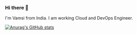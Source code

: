 ### Hi there 👋

I'm Vamsi from India. I am working Cloud and DevOps Engineer.

[![Anurag's GitHub stats](https://github-readme-stats.vercel.app/api?username=VamsiKrishna)](https://github.com/anuraghazra/github-readme-stats)
<!--
**VamsiKrishna-Kancherla/VamsiKrishna-Kancherla** is a ✨ _special_ ✨ repository because its `README.md` (this file) appears on your GitHub profile.

Here are some ideas to get you started:

- 🔭 I’m currently working on ...
- 🌱 I’m currently learning ...
- 👯 I’m looking to collaborate on ...
- 🤔 I’m looking for help with ...
- 💬 Ask me about ...
- 📫 How to reach me: ...
- 😄 Pronouns: ...
- ⚡ Fun fact: ...
-->
